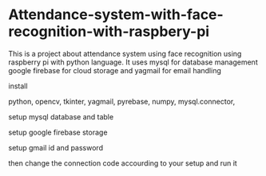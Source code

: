 # Attendance-system-with-face-recognition-with-raspbery-pi
This is a project about attendance system using face recognition using raspberry pi with python language. It uses mysql for database management google firebase for cloud storage and yagmail for email handling

install

python,
opencv,
tkinter,
yagmail,
pyrebase,
numpy,
mysql.connector,

setup mysql database and table

setup google firebase storage

setup gmail id and password

then change the connection code accourding to your setup and run it
